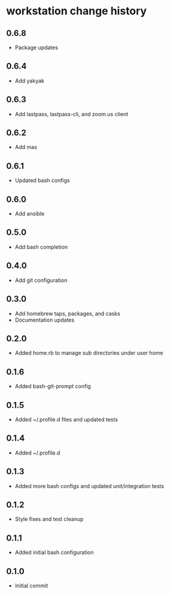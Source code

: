 # workstation change history

## 0.6.8

-   Package updates

## 0.6.4

-   Add yakyak

## 0.6.3

-   Add lastpass, lastpass-cli, and zoom.us client

## 0.6.2

-   Add mas

## 0.6.1

-   Updated bash configs

## 0.6.0

-   Add ansible

## 0.5.0

-   Add bash completion

## 0.4.0

-   Add git configuration

## 0.3.0

-   Add homebrew taps, packages, and casks
-   Documentation updates

## 0.2.0

-   Added home.rb to manage sub directories under user home

## 0.1.6

-   Added bash-git-prompt config

## 0.1.5

-   Added ~/.profile.d files and updated tests

## 0.1.4

-   Added ~/.profile.d

## 0.1.3

-   Added more bash configs and updated unit/integration tests

## 0.1.2

-   Style fixes and test cleanup

## 0.1.1

-   Added initial bash configuration

## 0.1.0

-   Initial commit

